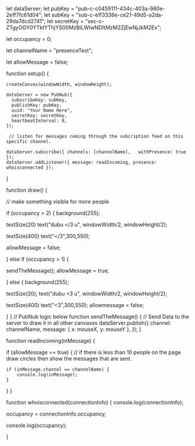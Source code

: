 

let dataServer;
let pubKey = "pub-c-c0459111-434c-403a-980e-2eff7fc61d04";
let subKey = "sub-c-e1f3336e-ce21-49d5-a2da-29da7dcd2741";
let secretKey = "sec-c-ZTgyOGY0YTktYThjYS00MzBiLWIwNDItMzM2ZjEwNjJkM2Ex";

let occupancy = 0; 

let channelName = "presenceTest";

let allowMessage = false;

  
function setup() {

    createCanvas(windowWidth, windowHeight);

    dataServer = new PubNub({
      subscribeKey: subKey,
      publishKey: pubKey,
      uuid: "Your Name Here",
      secretKey: secretKey,
      heartbeatInterval: 0,
    });

     // listen for messages coming through the subcription feed on this specific channel. 

    dataServer.subscribe({ channels: [channelName],   withPresence: true });
    dataServer.addListener({ message: readIncoming, presence: whoisconnected });
   
  
  }
  
function draw() {
 
 // make something visible for more people 


 if (occupancy > 2) {
  background(255);


  textSize(20)
  text("dubu </3 u", windowWidth/2, windowHeight/2);


  textSize(400)
  text("</3",300,550);

  allowMessage = false;

 } else if (occupancy > 1) {

  sendTheMessage();
  allowMessage = true;
  
 } else {
  background(255);

  textSize(20);
  text("dubu <3 u", windowWidth/2, windowHeight/2); 
  
  textSize(400)
  text("<3",300,550);
  allowmessage = false;

  }
}
  // PubNub logic below
function sendTheMessage() {
  // Send Data to the server to draw it in all other canvases
  dataServer.publish({
    channel: channelName,
    message: {
      x: mouseX,
      y: mouseY
    },
  });
}

function readIncoming(inMessage) {

  if (allowMessage == true) { // if there is less than 10 people on the page draw circles then show the messages that are sent. 
 
    if (inMessage.channel == channelName) {
        console.log(inMessage);
    }

    
  } 
}

function whoisconnected(connectionInfo) {
  console.log(connectionInfo);

  occupancy = connectionInfo.occupancy;

  console.log(occupancy);

}
